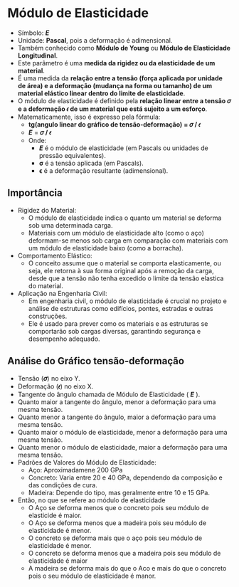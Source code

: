 # Módulo de Elasticidade

- Símbolo: ***E***
- Unidade: **Pascal**, pois a deformação é adimensional.
- Também conhecido como **Módulo de Young** ou **Módulo de Elasticidade Longitudinal**.
- Este parâmetro é uma **medida da rigidez ou da elasticidade de um material**.
- É uma medida da **relação entre a tensão (força aplicada por unidade de área) e a deformação (mudança na forma ou tamanho) de um material elástico linear dentro do limite de elasticidade**.
- O módulo de elasticidade é definido pela **relação linear entre a tensão 𝜎 e a deformação 𝜖 de um material que está sujeito a um esforço**. 
- Matematicamente, isso é expresso pela fórmula:  
    - **tg(angulo linear do gráfico de tensão-deformação) = 𝜎 / 𝜖**  
    - ***E*** = **𝜎 / 𝜖**
    - Onde:
        - ***E*** é o módulo de elasticidade (em Pascals ou unidades de pressão equivalentes).
        - **σ** é a tensão aplicada (em Pascals).
        - **ϵ** é a deformação resultante (adimensional).

## Importância
- Rigidez do Material:
    - O módulo de elasticidade indica o quanto um material se deforma sob uma determinada carga.
    - Materiais com um módulo de elasticidade alto (como o aço) deformam-se menos sob carga em comparação com materiais com um módulo de elasticidade baixo (como a borracha).
- Comportamento Elástico:
    - O conceito assume que o material se comporta elasticamente, ou seja, ele retorna à sua forma original após a remoção da carga, desde que a tensão não tenha excedido o limite da tensão elastica do material.
- Aplicação na Engenharia Civil:
    - Em engenharia civil, o módulo de elasticidade é crucial no projeto e análise de estruturas como edifícios, pontes, estradas e outras construções.
    - Ele é usado para prever como os materiais e as estruturas se comportarão sob cargas diversas, garantindo segurança e desempenho adequado.

## Análise do Gráfico tensão-deformação
- Tensão (**𝜎**) no eixo Y.
- Deformação (**𝜖**) no eixo X.
- Tangente do ângulo chamada de Módulo de Elasticidade ( ***E*** ).
- Quanto maior a tangente do ângulo, menor a deformação para uma mesma tensão.
- Quanto menor a tangente do ângulo, maior a deformação para uma mesma tensão.
- Quanto maior o módulo de elasticidade, menor a deformação para uma mesma tensão.
- Quanto menor o módulo de elasticidade, maior a deformação para uma mesma tensão.
- Padrões de Valores do Módulo de Elasticidade:
    - Aço: Aproximadamene 200 GPa
    - Concreto: Varia entre 20 e 40 GPa, dependendo da composição e das condições de cura.
    - Madeira: Depende do tipo, mas geralmente entre 10 e 15 GPa.
- Então, no que se refere ao módulo de elasticidade
    - O Aço se deforma menos que o concreto  pois seu módulo de elasticide é maior.
    - O Aço se deforma menos que a madeira pois seu módulo de elasticidade é menor.
    - O concreto se deforma mais que o aço pois seu módulo de elasticidade é menor.
    - O concreto se deforma menos que a madeira pois seu módulo de elasticidade é maior
    - A madeira se deforma mais do que o Aco e mais do que o concreto pois o seu módulo de elasticidade é manor.